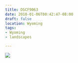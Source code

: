 ```yaml
---
title: DSCF9063
date: 2018-01-06T00:42:47-08:00
draft: false
location: Wyoming
tags:
- Wyoming
- landscapes

---
```

![](https://d17enza3bfujl8.cloudfront.net/DSCF9063.jpg)
